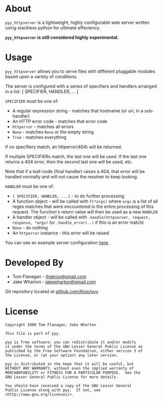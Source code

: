 About
=====
`pyy_httpserver` is a lightweight, highly configurable web server written using
stackless python for ultimate effeciency.

__`pyy_httpserver` is still considered highly experimental.__


Usage
=====
`pyy_httpserver` allows you to serve files with different pluggable modules
based upon a variety of conditions.

The server is configured with a series of specifiers and handlers arranged in
a list:
    [ SPECIFIER, HANDLER, ... ]

`SPECIFIER` must be one of:
* A regular expression string - matches that hostname (or uri, in a sub-handler)
* An HTTP error code - matches that error code
* `httperror` - matches all errors
* `None` - matches `None` or the empty string
* `True` - matches everything

If no specifiers match, an httperror(404) will be returned.

If multiple SPECIFIERs match, the last one will be used. If the last one
returns a 404 error, then the second last one will be used, etc.

Note that if a leaf-node (final handler) raises a 404, that error will be
handled normally and will not cause the resolver to keep looking.

`HANDLER` must be one of:
* `[ SPECIFIER, HANDLER, ...]` - to do further processing
* A function object - will be called with `f(*args)` where `args` is a list of all regex matches that were encountered in the entire processing of this request. The function's return value will then be used as a new `HANDLER`
* A handler object - will be called with `.handle(httpserver, request, response, *args)` (or `.handle_error(..)` if this is an error match)
* `None` - do nothing
* An `httperror` instance - this error will be raised

You can see an example server configuration [here](http://github.com/Knio/pyy/blob/master/docs/example/run.py).


Developed By
============
* Tom Flanagan - <theknio@gmail.com>
* Jake Wharton - <jakewharton@gmail.com>

Git repository located at
[github.com/Knio/pyy](http://github.com/Knio/pyy)


License
=======
    Copyright 2009 Tom Flanagan, Jake Wharton
    
    This file is part of pyy.
    
    pyy is free software: you can redistribute it and/or modify
    it under the terms of the GNU Lesser General Public License as
    published by the Free Software Foundation, either version 3 of
    the License, or (at your option) any later version.
    
    pyy is distributed in the hope that it will be useful, but
    WITHOUT ANY WARRANTY; without even the implied warranty of
    MERCHANTABILITY or FITNESS FOR A PARTICULAR PURPOSE.  See the
    GNU Lesser General Public License for more details.
    
    You should have received a copy of the GNU Lesser General
    Public License along with pyy.  If not, see
    <http://www.gnu.org/licenses/>.